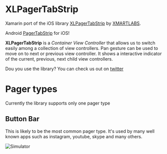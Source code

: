 # XLPagerTabStrip
Xamarin port of the iOS library [XLPagerTabStrip](https://github.com/xmartlabs/XLPagerTabStrip) by [XMARTLABS](http://xmartlabs.com/).

Android [PagerTabStrip](http://developer.android.com/reference/android/support/v4/view/PagerTabStrip.html) for iOS!

**XLPagerTabStrip** is a _Container View Controller_ that allows us to switch easily among a collection of view controllers. Pan gesture can be used to move on to next or previous view controller. It shows a interactive indicator of the current, previous, next child view controllers.

Dou you use the library? You can check us out on [twitter](https://twitter.com/supersume)

# Pager types
Currently the library supports only one pager type

## Button Bar
This is likely to be the most common pager type. It's used by many well known apps such as instagram, youtube, skype and many others.

![Simulator]({{site.baseurl}}//Simulator.png)
